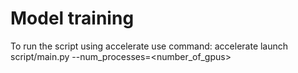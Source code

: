 # Model training

To run the script using accelerate use command:
accelerate launch script/main.py --num_processes=<number_of_gpus>